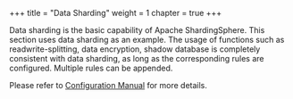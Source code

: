 +++
title = "Data Sharding"
weight = 1
chapter = true
+++

Data sharding is the basic capability of Apache ShardingSphere. 
This section uses data sharding as an example.
The usage of functions such as readwrite-splitting, data encryption, shadow database is completely consistent with data sharding, as long as the corresponding rules are configured. 
Multiple rules can be appended.

Please refer to [Configuration Manual](/en/user-manual/shardingsphere-jdbc/configuration/) for more details.

